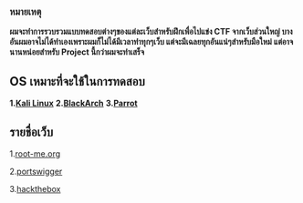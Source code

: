 ### หมายเหตุ
**ผมจะทำการรวบรวมแบบทดสอบต่างๆของแต่ละเว็บสำหรับฝึกเพื่อไปแข่ง CTF จากเว็บส่วนใหญ่ บางอันผมอาจไม่ได้ทำเองเพราะผมก็ไม่ได้มีเวลาทำทุกๆเว็บ แต่จะมีเฉลยทุกอันแน่ๆสำหรับมือใหม่ แต่อาจนานหน่อยสำหรับ Project นี้กว่าผมจะทำเสร็จ**

## OS เหมาะที่จะใช้ในการทดสอบ
**1.[Kali Linux](https://www.kali.org/get-kali/)**
**2.[BlackArch](https://blackarch.org/)**
**3.[Parrot](https://www.parrotsec.org/)**



## รายชื่อเว็บ
1.[root-me.org](https://www.root-me.org/)

2.[portswigger](https://portswigger.net/)

3.[hackthebox](https://www.hackthebox.com/)
